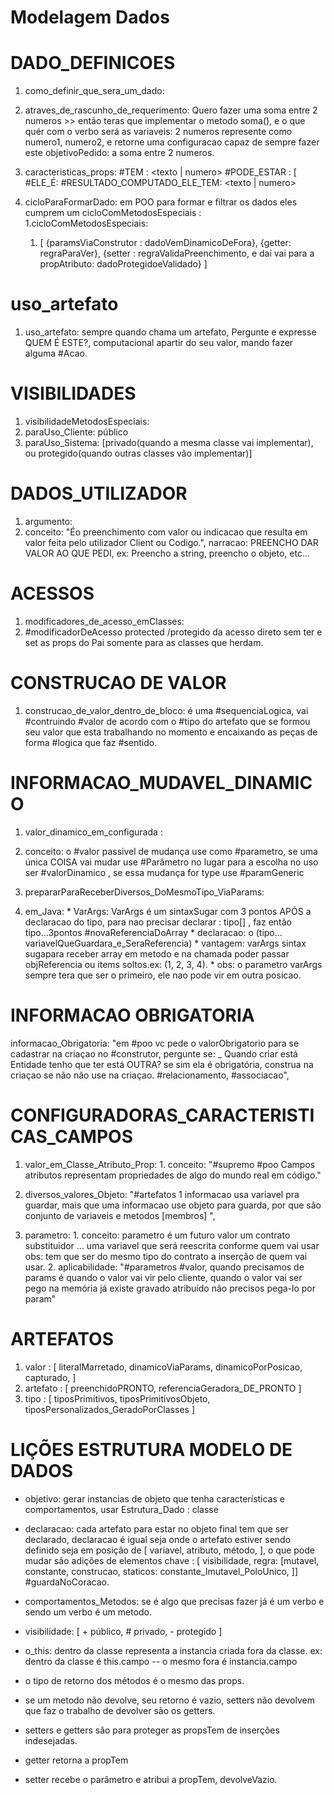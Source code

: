 # Modelagem Dados

# DADO_DEFINICOES
1. como_definir_que_sera_um_dado:
  1. atraves_de_rascunho_de_requerimento: Quero fazer uma soma entre 2 numeros >> então teras que implementar o metodo soma(), e o que quér com o verbo será as variaveis: 2 numeros represente como numero1, numero2, e retorne uma configuracao capaz de sempre fazer este objetivoPedido: a soma entre 2 numeros.
  2. caracteristicas_props:
    #TEM : <texto | numero>
    #PODE_ESTAR : <logico > [
    #ELE_É:  <enum>
    #RESULTADO_COMPUTADO_ELE_TEM: <texto | numero>

2. cicloParaFormarDado: em POO para formar e filtrar os dados eles cumprem um cicloComMetodosEspeciais :
  1.cicloComMetodosEspeciais:
    1. [
      {paramsViaConstrutor : dadoVemDinamicoDeFora},
      {getter: regraParaVer},
      {setter : regraValidaPreenchimento, e daí vai para a propAtributo: dadoProtegidoeValidado}
    ]


# uso_artefato
  1. uso_artefato: sempre quando chama um artefato, Pergunte e expresse QUEM É ESTE?, computacional apartir do seu valor, mando fazer alguma #Acao.


# VISIBILIDADES
1. visibilidadeMetodosEspeciais:
  1. paraUso_Cliente: público
  2. paraUso_Sistema: [privado(quando a mesma classe vai implementar), ou protegido(quando outras classes vão implementar)]

# DADOS_UTILIZADOR
1. argumento:
  1. conceito: "Éo preenchimento com valor ou indicacao que resulta em valor feita pelo utilizador Client ou Codigo.", narracao: PREENCHO DAR VALOR AO QUE PEDI, ex: Preencho a string, preencho o objeto, etc...

# ACESSOS
1. modificadores_de_acesso_emClasses:
  1. #modificadorDeAcesso protected /protegido da acesso direto sem ter e set as props do Pai somente para as classes que herdam.

# CONSTRUCAO DE VALOR
1. construcao_de_valor_dentro_de_bloco: é uma #sequenciaLogica, vai #contruindo #valor de acordo com o #tipo do artefato que se formou seu valor que esta trabalhando no momento e encaixando as peças de forma #logica que faz #sentido.


# INFORMACAO_MUDAVEL_DINAMICO
1. valor_dinamico_em_configurada :
  1. conceito:  o #valor passivel de mudança use como #parametro, se uma única COISA vai mudar use #Parâmetro no lugar para a escolha no uso  ser #valorDinamico ,  se essa mudança for type use #paramGeneric

1. prepararParaReceberDiversos_DoMesmoTipo_ViaParams:
  1. em_Java:
    * VarArgs: VarArgs é um sintaxSugar com 3 pontos APÓS a declaracao do tipo, para nao precisar declarar : tipo[] , faz então tipo...3pontos #novaReferenciaDoArray
    * declaracao: o (tipo... variavelQueGuardara_e_SeraReferencia)
    * vantagem: varArgs sintax sugapara receber array em metodo e na chamada poder passar objReferencia ou items soltos.ex: (1, 2, 3, 4).
    * obs: o parametro varArgs sempre tera que ser o primeiro, ele nao pode vir em outra posicao.


# INFORMACAO OBRIGATORIA
informacao_Obrigatoria: "em #poo vc pede o valorObrigatorio para se cadastrar na criaçao no #construtor, pergunte se: _ Quando criar está Entidade tenho que ter está OUTRA? se sim ela é obrigatória, construa na criaçao se não não use na criaçao. #relacionamento, #associacao",

# CONFIGURADORAS_CARACTERISTICAS_CAMPOS
  1. valor_em_Classe_Atributo_Prop:
    1. conceito: "#supremo #poo Campos atributos representam propriedades de algo do mundo real em código."
  1. diversos_valores_Objeto: "#artefatos 1 informacao usa variavel pra guardar, mais que uma informacao use objeto para guarda, por que são conjunto de variaveis e metodos [membros] ",

  2. parametro:
    1. conceito: parametro é um futuro valor um contrato substituidor ... uma variavel que será reescrita conforme quem vai usar obs: tem que ser do mesmo tipo do contrato a inserção de quem vai usar.
    2. aplicabilidade: "#parametros #valor, quando precisamos de params é quando o valor vai vir pelo cliente, quando o valor vai ser pego na memória já existe gravado atribuído não precisos pega-lo por param"

# ARTEFATOS
1. valor : [ literalMarretado, dinamicoViaParams, dinamicoPorPosicao, capturado,  ]
2. artefato : [ preenchidoPRONTO, referenciaGeradora_DE_PRONTO ]
3. tipo : [ tiposPrimitivos, tiposPrimitivosObjeto, tiposPersonalizados_GeradoPorClasses ]

# LIÇÕES ESTRUTURA MODELO DE DADOS

- objetivo: gerar instancias de objeto que tenha características e comportamentos, usar Estrutura_Dado : classe

- declaracao: cada artefato para estar no objeto final tem que ser declarado, declaracao é igual seja onde o artefato estiver sendo definido seja em posição de [ variavel, atributo, método, ], o que pode mudar são adições de elementos chave : [ visibilidade, regra: [mutavel, constante, construcao, staticos: constante_Imutavel_PoloUnico,  ]] #guardaNoCoracao.

- comportamentos_Metodos: se  é algo que precisas fazer já é um verbo e sendo um verbo é um metodo.

- visibilidade: [ + público, # privado, - protegido ]

- o_this: dentro da classe representa a instancia criada fora da classe. ex: dentro da classe é this.campo -- o mesmo fora é instancia.campo

- o tipo de retorno dos métodos é o mesmo das props.

- se um metodo não devolve, seu retorno é vazio, setters não devolvem que faz o trabalho de devolver são os getters.

- setters e getters são para proteger as propsTem de inserções indesejadas.

- getter retorna a propTem

- setter recebe o parâmetro e atribui a propTem, devolveVazio.

